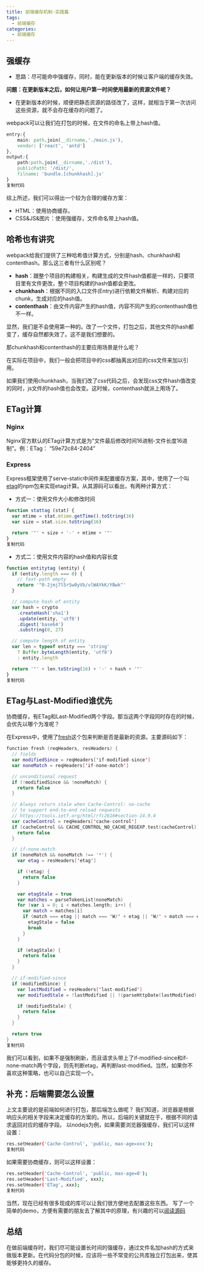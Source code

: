 ```yaml
---
title: 前端缓存机制-实践篇
tags:
  - 前端缓存
categories:
  - 前端缓存
---
```




## 强缓存

+ 思路：尽可能命中强缓存，同时，能在更新版本的时候让客户端的缓存失效。

**问题：在更新版本之后，如何让用户第一时间使用最新的资源文件呢？**

+ 在更新版本的时候，顺便把静态资源的路径改了，这样，就相当于第一次访问这些资源，就不会存在缓存的问题了。

webpack可以让我们在打包的时候，在文件的命名上带上hash值。

```css
entry:{
    main: path.join(__dirname,'./main.js'),
    vendor: ['react', 'antd']
},
output:{
    path:path.join(__dirname,'./dist'),
    publicPath: '/dist/',
    filname: 'bundle.[chunkhash].js'
}
复制代码
```

综上所述，我们可以得出一个较为合理的缓存方案：

- HTML：使用协商缓存。
- CSS&JS&图片：使用强缓存，文件命名带上hash值。

## 哈希也有讲究

webpack给我们提供了三种哈希值计算方式，分别是hash、chunkhash和contenthash。那么这三者有什么区别呢？

- **hash**：跟整个项目的构建相关，构建生成的文件hash值都是一样的，只要项目里有文件更改，整个项目构建的hash值都会更改。
- **chunkhash**：根据不同的入口文件(Entry)进行依赖文件解析、构建对应的chunk，生成对应的hash值。
- **contenthash**：由文件内容产生的hash值，内容不同产生的contenthash值也不一样。

显然，我们是不会使用第一种的。改了一个文件，打包之后，其他文件的hash都变了，缓存自然都失效了。这不是我们想要的。

那chunkhash和contenthash的主要应用场景是什么呢？

在实际在项目中，我们一般会把项目中的css都抽离出对应的css文件来加以引用。

如果我们使用chunkhash，当我们改了css代码之后，会发现css文件hash值改变的同时，js文件的hash值也会改变。这时候，contenthash就派上用场了。



## ETag计算

### Nginx

Nginx官方默认的ETag计算方式是为"文件最后修改时间16进制-文件长度16进制"。例：ETag： “59e72c84-2404”

### Express

Express框架使用了serve-static中间件来配置缓存方案，其中，使用了一个叫[etag](https://links.jianshu.com/go?to=https%3A%2F%2Flink.juejin.cn%2F%3Ftarget%3Dhttps%3A%2F%2Fgithub.com%2Fjshttp%2Fetag)的npm包来实现etag计算。从其源码可以看出，有两种计算方式：

- 方式一：使用文件大小和修改时间



```jsx
function stattag (stat) {
  var mtime = stat.mtime.getTime().toString(16)
  var size = stat.size.toString(16)

  return '"' + size + '-' + mtime + '"'
}
复制代码
```

- 方式二：使用文件内容的hash值和内容长度



```jsx
function entitytag (entity) {
  if (entity.length === 0) {
    // fast-path empty
    return '"0-2jmj7l5rSw0yVb/vlWAYkK/YBwk"'
  }

  // compute hash of entity
  var hash = crypto
    .createHash('sha1')
    .update(entity, 'utf8')
    .digest('base64')
    .substring(0, 27)

  // compute length of entity
  var len = typeof entity === 'string'
    ? Buffer.byteLength(entity, 'utf8')
    : entity.length

  return '"' + len.toString(16) + '-' + hash + '"'
}
复制代码
```

## ETag与Last-Modified谁优先

协商缓存，有ETag和Last-Modified两个字段。那当这两个字段同时存在的时候，会优先以哪个为准呢？

在Express中，使用了[fresh](https://links.jianshu.com/go?to=https%3A%2F%2Flink.juejin.cn%2F%3Ftarget%3Dhttps%3A%2F%2Fgithub.com%2Fjshttp%2Ffresh)这个包来判断是否是最新的资源。主要源码如下：



```kotlin
function fresh (reqHeaders, resHeaders) {
  // fields
  var modifiedSince = reqHeaders['if-modified-since']
  var noneMatch = reqHeaders['if-none-match']

  // unconditional request
  if (!modifiedSince && !noneMatch) {
    return false
  }

  // Always return stale when Cache-Control: no-cache
  // to support end-to-end reload requests
  // https://tools.ietf.org/html/rfc2616#section-14.9.4
  var cacheControl = reqHeaders['cache-control']
  if (cacheControl && CACHE_CONTROL_NO_CACHE_REGEXP.test(cacheControl)) {
    return false
  }

  // if-none-match
  if (noneMatch && noneMatch !== '*') {
    var etag = resHeaders['etag']

    if (!etag) {
      return false
    }

    var etagStale = true
    var matches = parseTokenList(noneMatch)
    for (var i = 0; i < matches.length; i++) {
      var match = matches[i]
      if (match === etag || match === 'W/' + etag || 'W/' + match === etag) {
        etagStale = false
        break
      }
    }

    if (etagStale) {
      return false
    }
  }

  // if-modified-since
  if (modifiedSince) {
    var lastModified = resHeaders['last-modified']
    var modifiedStale = !lastModified || !(parseHttpDate(lastModified) <= parseHttpDate(modifiedSince))

    if (modifiedStale) {
      return false
    }
  }

  return true
}
复制代码
```

我们可以看到，如果不是强制刷新，而且请求头带上了if-modified-since和if-none-match两个字段，则先判断etag，再判断last-modified。当然，如果你不喜欢这种策略，也可以自己实现一个。

## 补充：后端需要怎么设置

上文主要说的是前端如何进行打包，那后端怎么做呢？ 我们知道，浏览器是根据响应头的相关字段来决定缓存的方案的。所以，后端的关键就在于，根据不同的请求返回对应的缓存字段。 以nodejs为例，如果需要浏览器强缓存，我们可以这样设置：



```bash
res.setHeader('Cache-Control', 'public, max-age=xxx');
复制代码
```

如果需要协商缓存，则可以这样设置：



```bash
res.setHeader('Cache-Control', 'public, max-age=0');
res.setHeader('Last-Modified', xxx);
res.setHeader('ETag', xxx);
复制代码
```

当然，现在已经有很多现成的库可以让我们很方便地去配置这些东西。 写了一个简单的demo，方便有需要的朋友去了解其中的原理，有兴趣的可以[阅读源码](https://links.jianshu.com/go?to=https%3A%2F%2Flink.juejin.cn%2F%3Ftarget%3Dhttps%3A%2F%2Fgithub.com%2FBlackGoldTeam%2Fcache-control-nodejs-demo)

## 总结

在做前端缓存时，我们尽可能设置长时间的强缓存，通过文件名加hash的方式来做版本更新。在代码分包的时候，应该将一些不常变的公共库独立打包出来，使其能够更持久的缓存。

